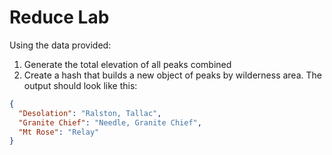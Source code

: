 # Reduce Lab

Using the data provided:

1. Generate the total elevation of all peaks combined
2. Create a hash that builds a new object of peaks by wilderness area. The output should look like this:

```json
{
  "Desolation": "Ralston, Tallac",
  "Granite Chief": "Needle, Granite Chief",
  "Mt Rose": "Relay"
}
```
